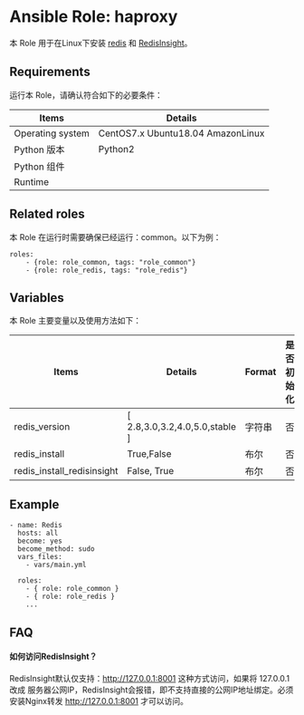 Ansible Role: haproxy
=========

本 Role 用于在Linux下安装 [redis](https://redis.io/) 和 [RedisInsight](https://redislabs.com/redisinsight/)。

## Requirements

运行本 Role，请确认符合如下的必要条件：

| **Items**      | **Details** |
| ------------------| ------------------|
| Operating system | CentOS7.x Ubuntu18.04 AmazonLinux |
| Python 版本 | Python2  |
| Python 组件 |    |
| Runtime |  |


## Related roles

本 Role 在运行时需要确保已经运行：common。以下为例：

```
roles:
    - {role: role_common, tags: "role_common"}
    - {role: role_redis, tags: "role_redis"}
```


## Variables

本 Role 主要变量以及使用方法如下：

| **Items**      | **Details** | **Format**  | **是否初始化** |
| ------------------| ------------------|-----|-----|
| redis_version | [ 2.8,3.0,3.2,4.0,5.0,stable ] | 字符串 | 否 |
| redis_install | True,False | 布尔 | 否 |
| redis_install_redisinsight | False, True| 布尔 | 否 |

## Example

```
- name: Redis
  hosts: all
  become: yes
  become_method: sudo 
  vars_files:
    - vars/main.yml 

  roles:
    - { role: role_common }
    - { role: role_redis }
    ...
```

## FAQ

#### 如何访问RedisInsight？
RedisInsight默认仅支持：http://127.0.0.1:8001 这种方式访问，如果将 127.0.0.1 改成 服务器公网IP，RedisInsight会报错，即不支持直接的公网IP地址绑定。必须安装Nginx转发 http://127.0.0.1:8001 才可以访问。

